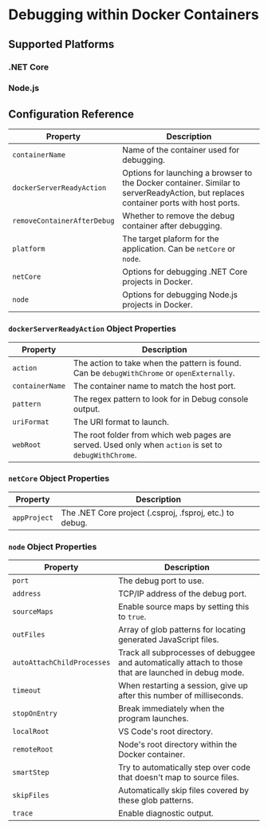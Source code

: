 # Debugging within Docker Containers

## Supported Platforms

### .NET Core

### Node.js

## Configuration Reference

| Property | Description |
| --- | --- |
| `containerName` | Name of the container used for debugging. |
| `dockerServerReadyAction` | Options for launching a browser to the Docker container. Similar to serverReadyAction, but replaces container ports with host ports. |
| `removeContainerAfterDebug` | Whether to remove the debug container after debugging. |
| `platform` | The target plaform for the application. Can be `netCore` or `node`. |
| `netCore` | Options for debugging .NET Core projects in Docker. |
| `node` | Options for debugging Node.js projects in Docker. |

### `dockerServerReadyAction` Object Properties

| Property | Description |
| --- | --- |
| `action` | The action to take when the pattern is found. Can be `debugWithChrome` or `openExternally`. |
| `containerName` | The container name to match the host port. |
| `pattern` | The regex pattern to look for in Debug console output. |
| `uriFormat` | The URI format to launch. |
| `webRoot` | The root folder from which web pages are served. Used only when `action` is set to `debugWithChrome`. |

### `netCore` Object Properties

| Property | Description |
| --- | --- |
| `appProject` | The .NET Core project (.csproj, .fsproj, etc.) to debug. |

### `node` Object Properties

| Property | Description |
| --- | --- |
| `port` | The debug port to use. |
| `address` | TCP/IP address of the debug port. |
| `sourceMaps` | Enable source maps by setting this to `true`. |
| `outFiles` | Array of glob patterns for locating generated JavaScript files. |
| `autoAttachChildProcesses` | Track all subprocesses of debuggee and automatically attach to those that are launched in debug mode. |
| `timeout` | When restarting a session, give up after this number of milliseconds. |
| `stopOnEntry` | Break immediately when the program launches. |
| `localRoot` | VS Code's root directory. |
| `remoteRoot` | Node's root directory within the Docker container. |
| `smartStep` | Try to automatically step over code that doesn't map to source files. |
| `skipFiles` | Automatically skip files covered by these glob patterns. |
| `trace` | Enable diagnostic output. |